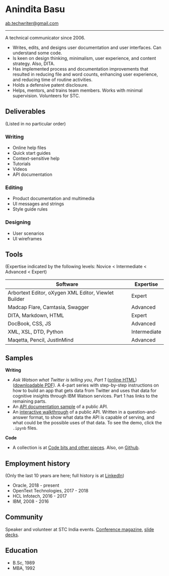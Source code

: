 # Anindita Basu

ab.techwriter@gmail.com 

---
A technical communicator since 2006.

- Writes, edits, and designs user documentation and user interfaces. Can understand some code.
- Is keen on design thinking, minimalism, user experience, and content strategy. Also, DITA.
- Has implemented process and documentation improvements that resulted in reducing file and word counts, enhancing user experience, and reducing time of routine activities.
- Holds a defensive patent disclosure.
- Helps, mentors, and trains team members. Works with minimal supervision. Volunteers for STC.

## Deliverables
(Listed in no particular order)

### Writing

- Online help files
- Quick start guides
- Context-sensitive help
- Tutorials
- Videos
- API documentation

### Editing

- Product documentation and multimedia
- UI messages and strings
- Style guide rules

### Designing

- User scenarios
- UI wireframes

## Tools
(Expertise indicated by the following levels: Novice < Intermediate < Advanced < Expert)


 Software | Expertise |
| --- | --- |
| Arbortext Editor, oXygen XML Editor, Viewlet Builder | Expert |
| Madcap Flare, Camtasia, Swagger | Advanced |
| DITA, Markdown, HTML | Expert |
| DocBook, CSS, JS | Advanced |
| XML, XSL, DTD, Python | Intermediate |
| Maqetta, Pencil, JustInMind | Advanced |



## Samples

__Writing__ 
- _Ask Watson what Twitter is telling you, Part 1_ ([online HTML](https://www.ibm.com/developerworks/library/cc-ask-watson-part1-bluemix-trs/index.html?ca=drs-)) ([downloadable PDF](https://www.ibm.com/developerworks/library/cc-ask-watson-part1-bluemix-trs/cc-ask-watson-part1-bluemix-trs-pdf.pdf)). A 4-part series with step-by-step instructions on how to build an app that gets data from Twitter and uses that data for cognitive insights through IBM Watson services. Part 1 has links to the remaining parts.
- An [API documentation sample](https://aninditabasu.github.io/indica/index.html) of a public API.
- An [interactive walkthrough](https://mybinder.org/repo/AninditaBasu/indica) of a public API. Written in a question-and-answer format, to show what data the API is capable of serving, and what could be the possible uses of that data. To see the demo, click the `.ipynb` files.

__Code__ 
- A collection is at [Code bits and other pieces](http://aninditabasu.github.io/index.html). Also, on [Github](https://github.com/AninditaBasu).

## Employment history
(Only the last 10 years are here; full history is at [LinkedIn](www.linkedin.com/in/aninditabasu))

- Oracle, 2018 - present
- OpenText Technologies, 2017 - 2018
- HCL Infotech, 2016 - 2017
- IBM, 2008 - 2016

## Community

Speaker and volunteer at STC India events. [Conference magazine](https://udaanstc.github.io/GutsAndGlory/index.html), [slide decks](https://www.slideshare.net/AninditaBasu7/presentations). 

## Education

- B\.Sc\, 1989
- MBA, 1992

